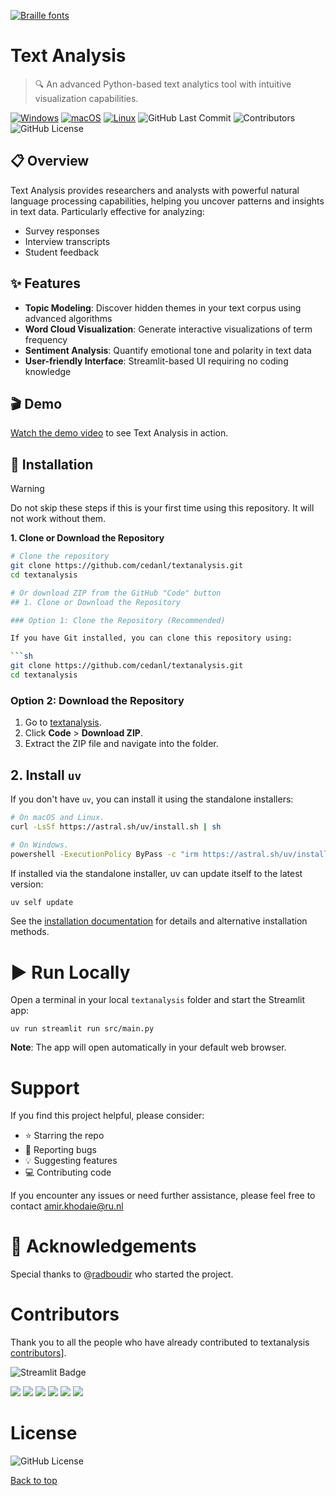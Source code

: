 [![Braille fonts](https://see.fontimg.com/api/rf5/DOeDd/MGE4NTM1Njg3NjZhNDZhZTgwNTE0MjE5YzUxMzA0OTgudHRm/VEVYVCBBTkFMWVNJUw/braille-cc0.png?r=dw&h=81&w=1250&fg=EF7114&bg=090909&s=65)](https://www.fontspace.com/category/braille)
# Text Analysis

> 🔍 An advanced Python-based text analytics tool with intuitive visualization capabilities.

[![Windows](https://custom-icon-badges.demolab.com/badge/Windows-0078D6?logo=windows11&logoColor=white)](#)
[![macOS](https://img.shields.io/badge/macOS-000000?logo=apple&logoColor=F0F0F0)](#)
[![Linux](https://img.shields.io/badge/Linux-FCC624?logo=linux&logoColor=black)](#)
![GitHub Last Commit](https://badgen.net/github/last-commit/cedanl/textanalysis)
![Contributors](https://badgen.net/github/contributors/cedanl/textanalysis)
![GitHub License](https://img.shields.io/github/license/cedanl/textanalysis)

## 📋 Overview

Text Analysis provides researchers and analysts with powerful natural language processing capabilities, helping you uncover patterns and insights in text data. Particularly effective for analyzing:

- Survey responses
- Interview transcripts
- Student feedback

## ✨ Features

- **Topic Modeling**: Discover hidden themes in your text corpus using advanced algorithms
- **Word Cloud Visualization**: Generate interactive visualizations of term frequency
- **Sentiment Analysis**: Quantify emotional tone and polarity in text data
- **User-friendly Interface**: Streamlit-based UI requiring no coding knowledge

## 🎬 Demo

[Watch the demo video](link-to-demo) to see Text Analysis in action.

## 🚀 Installation
> [!WARNING]
> Do not skip these steps if this is your first time using this repository. It will not work without them.

**1. Clone or Download the Repository**

```bash
# Clone the repository
git clone https://github.com/cedanl/textanalysis.git
cd textanalysis

# Or download ZIP from the GitHub "Code" button
## 1. Clone or Download the Repository  

### Option 1: Clone the Repository (Recommended)  

If you have Git installed, you can clone this repository using:  

```sh
git clone https://github.com/cedanl/textanalysis.git
cd textanalysis
````

### Option 2: Download the Repository

1. Go to [textanalysis](https://github.com/cedanl/textanalysis).
2. Click **Code** > **Download ZIP**.
3. Extract the ZIP file and navigate into the folder.

## 2. Install `uv`

If you don't have `uv`, you can install it using the standalone installers:

```bash
# On macOS and Linux.
curl -LsSf https://astral.sh/uv/install.sh | sh
```

```bash
# On Windows.
powershell -ExecutionPolicy ByPass -c "irm https://astral.sh/uv/install.ps1 | iex"
```

If installed via the standalone installer, uv can update itself to the latest version:

```bash
uv self update
```

See the [installation documentation](https://docs.astral.sh/uv/getting-started/installation/) for
details and alternative installation methods.

# ▶️ Run Locally
Open a terminal in your local `textanalysis` folder and 
start the Streamlit app:

```
uv run streamlit run src/main.py
```

<strong>Note</strong>: The app will open automatically in your default web browser.


# Support
If you find this project helpful, please consider:
- ⭐ Starring the repo
- 🐛 Reporting bugs
- 💡 Suggesting features
- 💻 Contributing code

If you encounter any issues or need further assistance, please feel free to contact amir.khodaie@ru.nl

# 🙏 Acknowledgements
Special thanks to @[radboudir](https://github.com/radboudir) who started the project.

# Contributors

Thank you to all the people who have already contributed to textanalysis [contributors](https://github.com/cedanl/textanalysis/graphs/contributors)].

![Streamlit Badge](https://badgen.net/github/contributors/cedanl/textanalysis)

[![](https://github.com/asewnandan.png?size=50)](https://github.com/asewnandan)
[![](https://github.com/radboudir.png?size=50)](https://github.com/radboudir)
[![](https://github.com/alilowni.png?size=50)](https://github.com/alilowni)
[![](https://github.com/tin900.png?size=50)](https://github.com/tin900)
[![](https://github.com/Tomeriko96.png?size=50)](https://github.com/Tomeriko96)
[![](https://github.com/jorngithub.png?size=50)](https://github.com/Tomeriko96jorngithub)


# License
![GitHub License](https://img.shields.io/github/license/cedanl/textanalysis) 


[Back to top](#top)
